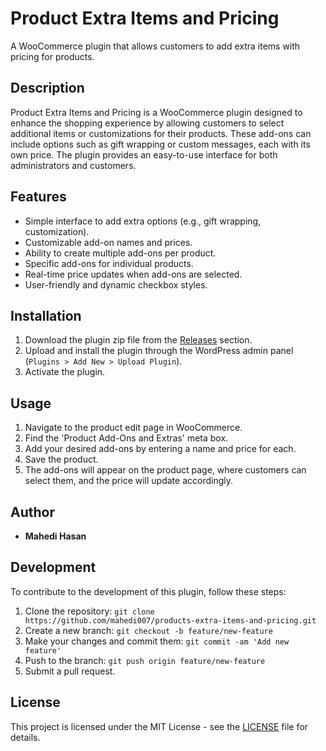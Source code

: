 # Product Extra Items and Pricing

A WooCommerce plugin that allows customers to add extra items with pricing for products.

## Description

Product Extra Items and Pricing is a WooCommerce plugin designed to enhance the shopping experience by allowing customers to select additional items or customizations for their products. These add-ons can include options such as gift wrapping or custom messages, each with its own price. The plugin provides an easy-to-use interface for both administrators and customers.

## Features

- Simple interface to add extra options (e.g., gift wrapping, customization).
- Customizable add-on names and prices.
- Ability to create multiple add-ons per product.
- Specific add-ons for individual products.
- Real-time price updates when add-ons are selected.
- User-friendly and dynamic checkbox styles.

## Installation

1. Download the plugin zip file from the [Releases](https://github.com/mahedi007/products-extra-items-and-pricing/releases) section.
2. Upload and install the plugin through the WordPress admin panel (`Plugins > Add New > Upload Plugin`).
3. Activate the plugin.

## Usage

1. Navigate to the product edit page in WooCommerce.
2. Find the 'Product Add-Ons and Extras' meta box.
3. Add your desired add-ons by entering a name and price for each.
4. Save the product.
5. The add-ons will appear on the product page, where customers can select them, and the price will update accordingly.

## Author

- **Mahedi Hasan**

## Development

To contribute to the development of this plugin, follow these steps:

1. Clone the repository: `git clone https://github.com/mahedi007/products-extra-items-and-pricing.git`
2. Create a new branch: `git checkout -b feature/new-feature`
3. Make your changes and commit them: `git commit -am 'Add new feature'`
4. Push to the branch: `git push origin feature/new-feature`
5. Submit a pull request.

## License

This project is licensed under the MIT License - see the [LICENSE](LICENSE) file for details.


